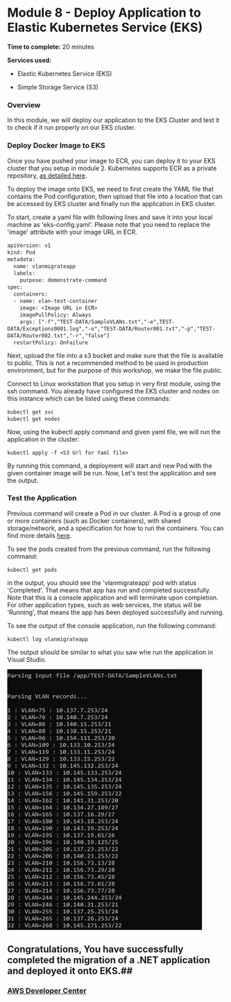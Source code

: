 # Module 8 - Deploy Application to Elastic Kubernetes Service (EKS) 

**Time to complete:** 20 minutes

**Services used:**

- Elastic Kubernetes Service (EKS)

- Simple Storage Service (S3)

### Overview

In this module, we will deploy our application to the EKS Cluster and test it to check if it run properly on our EKS cluster.

### Deploy Docker Image to EKS
Once you have pushed your image to ECR, you can deploy it to your EKS cluster that you setup in module 2. Kubernetes supports ECR as a private repository, [as detailed here](https://kubernetes.io/docs/concepts/containers/images/#using-aws-ec2-container-registry).

To deploy the image onto EKS, we need to first create the YAML file that contains the Pod configuration, then upload that file into a location that can be accessed by EKS cluster and finally run the application in EKS cluster.

To start, create a yaml file with following lines and save it into your local machine as 'eks-config.yaml'. Please note that you need to replace the 'image' attribute with your image URL in ECR. 

```shell
apiVersion: v1
kind: Pod
metadata:
  name: vlanmigrateapp
  labels:
    purpose: demonstrate-command
spec:
  containers:
  - name: vlan-test-container
    image: <Image URL in ECR>
    imagePullPolicy: Always
    args: ["-f","TEST-DATA/SampleVLANs.txt","-e",TEST-DATA/Exceptions0001.log","-o","TEST-DATA/Router001.txt","-p","TEST-DATA/Router002.txt","-r","false"]
  restartPolicy: OnFailure
```

Next, upload the file into a s3 bucket and make sure that the file is available to public. This is not a recommended method to be used in production environment, but for the purpose of this workshop, we make the file public.

Connect to Linux workstation that you setup in very first module, using the ssh command. You already have configured the EKS cluster and nodes on this instance which can be listed using these commands:

```shell
kubectl get svc
kubectl get nodes
```
Now, using the kubectl apply command and given yaml file, we will run the application in the cluster:

```shell
kubectl apply -f <S3 Url for Yaml file>
```
By running this command, a deployment will start and new Pod with the given container image will be run. Now, Let's test the application and see the output.

### Test the Application

Previous command will create a Pod in our cluster. A Pod is a group of one or more containers (such as Docker containers), with shared storage/network, and a specification for how to run the containers. You can find more details [here](https://kubernetes.io/docs/concepts/workloads/pods/pod/#what-is-a-pod).

To see the pods created from the previous command, run the following command:

```shell
kubectl get pods
```
in the output, you should see the 'vlanmigrateapp' pod with status 'Completed'. That means that app has run and completed successfully. Note that this is a console application and will terminate upon completion. For other application types, such as web services, the status will be 'Running', that means the app has been deployed successfully and running.

To see the output of the console application, run the following command:

```shell
kubectl log vlanmigrateapp
```
The output should be similar to what you saw whe run the application in Visual Studio. 

![Log Outputs](/images/module-7/Output.jpg)

## Congratulations, You have successfully completed the migration of a .NET application and deployed it onto EKS.##

### [AWS Developer Center](https://developer.aws)
